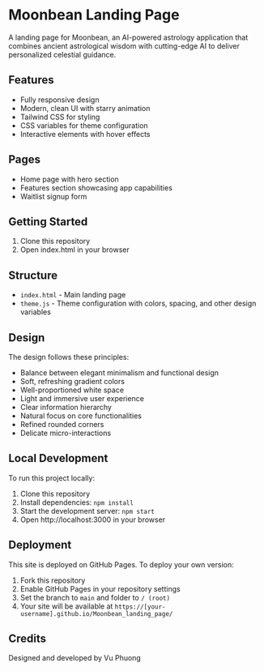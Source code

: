 # Moonbean Landing Page

A landing page for Moonbean, an AI-powered astrology application that combines ancient astrological wisdom with cutting-edge AI to deliver personalized celestial guidance.

## Features

- Fully responsive design
- Modern, clean UI with starry animation
- Tailwind CSS for styling
- CSS variables for theme configuration
- Interactive elements with hover effects

## Pages

- Home page with hero section
- Features section showcasing app capabilities
- Waitlist signup form

## Getting Started

1. Clone this repository
2. Open index.html in your browser

## Structure

- `index.html` - Main landing page
- `theme.js` - Theme configuration with colors, spacing, and other design variables

## Design

The design follows these principles:
- Balance between elegant minimalism and functional design
- Soft, refreshing gradient colors
- Well-proportioned white space
- Light and immersive user experience
- Clear information hierarchy
- Natural focus on core functionalities
- Refined rounded corners
- Delicate micro-interactions

## Local Development

To run this project locally:

1. Clone this repository
2. Install dependencies: `npm install`
3. Start the development server: `npm start`
4. Open http://localhost:3000 in your browser

## Deployment

This site is deployed on GitHub Pages. To deploy your own version:

1. Fork this repository
2. Enable GitHub Pages in your repository settings
3. Set the branch to `main` and folder to `/ (root)`
4. Your site will be available at `https://[your-username].github.io/Moonbean_landing_page/`

## Credits

Designed and developed by Vu Phuong 